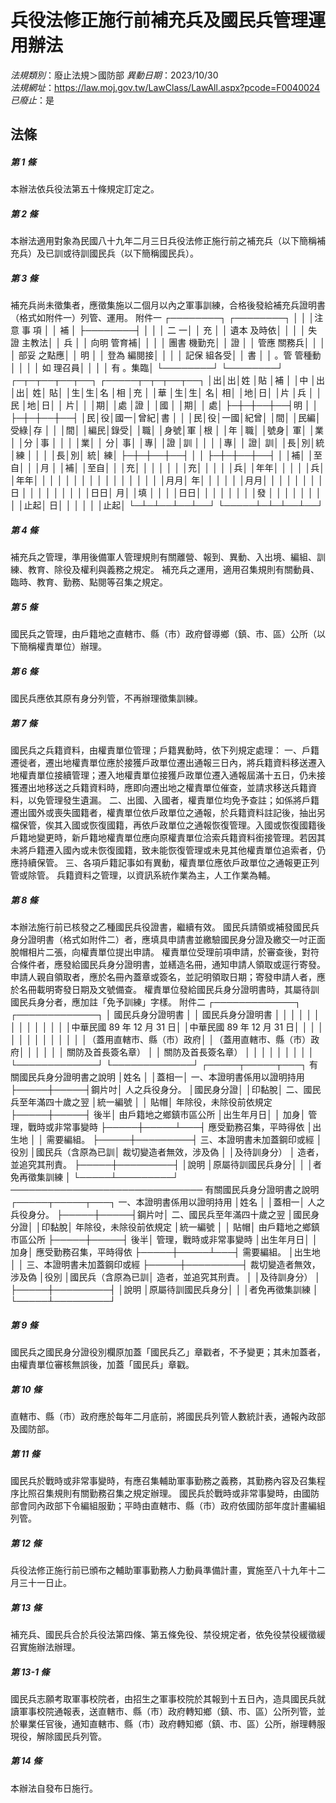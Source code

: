 # 兵役法修正施行前補充兵及國民兵管理運用辦法

*法規類別*：廢止法規＞國防部
*異動日期*：2023/10/30  
*法規網址*：https://law.moj.gov.tw/LawClass/LawAll.aspx?pcode=F0040024
*已廢止*：是


## 法條
##### 第 1 條
本辦法依兵役法第五十條規定訂定之。

##### 第 2 條
本辦法適用對象為民國八十九年二月三日兵役法修正施行前之補充兵（以下簡稱補充兵）及已訓或待訓國民兵（以下簡稱國民兵）。

##### 第 3 條
補充兵尚未徵集者，應徵集施以二個月以內之軍事訓練，合格後發給補充兵證明書（格式如附件一）列管、運用。
附件一
┌────────┐  ┌────────┐
│                │  │注  意  事  項  │
│      補        │  ├────────┤
│                │  │      二      一│
│      充        │  │    遺本  及時依│
│                │  │    失證  主教法│
│      兵        │  │    向明  管育補│
│                │  │    團書  機勤充│
│      證        │  │    管應  關務兵│
│                │  │    部妥  之點應│
│      明        │  │    登為  編閱接│
│                │  │    記保  組各受│
│      書        │  │    。管  管種動│
│                │  │      如  理召員│
│                │  │      有  。集臨│
└────────┘  └────────┘
┌─┬─┬──┬──┬──┐  ┌─────┬─┬─┬──┬──┐
│出│出│姓  │貼  │補  │  │中        │出│出│  姓│  貼│
│生│生│名  │相  │充  │  │華        │生│生│  名│  相│
│地│日│    │片  │兵  │  │民        │地│日│    │  片│
│  │期│    │處  │證  │  │國        │  │期│    │  處│
├─┼─┼──┼──┤明  │  │          ├─┼─┼──┼──┤
│民│役│國一│曾紀│書  │  │          │民│役│一國│紀曾│
│間│  │民編│受綠│存  │  │          │間│  │編民│錄受│
│職│  │身號│軍  │根  │  │年        │職│  │號身│  軍│
│業│  │分  │事  │    │  │          │業│  │  分│  事│
│專│  │證  │訓  │    │  │          │專│  │  證│  訓│
│長│別│統  │練  │    │  │          │長│別│  統│  練│
├─┼─┼──┼──┤    │  │          ├─┼─┼──┼──┤
│  │補│    │至自│    │  │月        │  │補│    │至自│
│  │充│    │    │    │  │          │  │充│    │    │
│  │兵│    │年年│    │  │          │  │兵│    │年年│
│  │  │    │    │    │  │          │  │  │    │    │
│  │  │    │月月│  年│  │          │  │  │    │月月│
│  │  │    │    │    │  │日        │  │  │    │    │
│  │  │    │日日│  月│  │填        │  │  │    │日日│
│  │  │    │    │    │  │發        │  │  │    │    │
│  │  │    │止起│  日│  │          │  │  │    │止起│
└─┴─┴──┴──┴──┘  └─────┴─┴─┴──┴──┘


##### 第 4 條
補充兵之管理，準用後備軍人管理規則有關離營、報到、異動、入出境、編組、訓練、教育、除役及權利與義務之規定。
補充兵之運用，適用召集規則有關動員、臨時、教育、勤務、點閱等召集之規定。

##### 第 5 條
國民兵之管理，由戶籍地之直轄市、縣（市）政府督導鄉（鎮、市、區）公所（以下簡稱權責單位）辦理。

##### 第 6 條
國民兵應依其原有身分列管，不再辦理徵集訓練。

##### 第 7 條
國民兵之兵籍資料，由權責單位管理；戶籍異動時，依下列規定處理：
一、戶籍遷徙者，遷出地權責單位應於接獲戶政單位遷出通報三日內，將兵籍資料移送遷入地權責單位接續管理；遷入地權責單位接獲戶政單位遷入通報屆滿十五日，仍未接獲遷出地移送之兵籍資料時，應即向遷出地之權責單位催查，並請求移送兵籍資料，以免管理發生遺漏。
二、出國、入國者，權責單位均免予查註；如係將戶籍遷出國外或喪失國籍者，權責單位依戶政單位之通報，於兵籍資料註記後，抽出另檔保管，俟其入國或恢復國籍，再依戶政單位之通報恢復管理。入國或恢復國籍後戶籍地變更時，新戶籍地權責單位應向原權責單位洽索兵籍資料銜接管理。若因其未將戶籍遷入國內或未恢復國籍，致未能恢復管理或未見其他權責單位追索者，仍應持續保管。
三、各項戶籍記事如有異動，權責單位應依戶政單位之通報更正列管或除管。
兵籍資料之管理，以資訊系統作業為主，人工作業為輔。

##### 第 8 條
本辦法施行前已核發之乙種國民兵役證書，繼續有效。
國民兵請領或補發國民兵身分證明書（格式如附件二）者，應填具申請書並繳驗國民身分證及繳交一吋正面脫帽相片二張，向權責單位提出申請。
權責單位受理前項申請，於審查後，對符合條件者，應發給國民兵身分證明書，並繕造名冊，通知申請人領取或逕行寄發。申請人親自領取者，應於名冊內蓋章或簽名，並記明領取日期；寄發申請人者，應於名冊載明寄發日期及文號備查。
權責單位發給國民兵身分證明書時，其屬待訓國民兵身分者，應加註「免予訓練」字樣。
附件二
┌─────────────┐  ┌─────────────┐
│    國民兵身分證明書      │  │     國民兵身分證明書     │
│                          │  │                          │
│                          │  │                          │
│                          │  │                          │
│中華民國 89 年 12 月 31 日│  │中華民國 89 年 12 月 31 日│
│                          │  │                          │
│                          │  │                          │
│                          │  │                          │
│（蓋用直轄市、縣（市）政府│  │（蓋用直轄市、縣（市）政府│
│                          │  │                          │
│  關防及首長簽名章）      │  │   關防及首長簽名章）     │
│                          │  │                          │
│                          │  │                          │
└─────────────┘  └─────────────┘
                            ┌─────┬─────┬───┐
有關國民兵身分證明書之說明  │姓名      │          │蓋相一│
一、本證明書係用以證明持用  ├─────┼─────┤鋼片吋│
    人之兵役身分。          │國民身分證│          │印黏脫│
二、國民兵至年滿四十歲之翌  │統一編號  │          │  貼帽│
    年除役，未除役前依規定  ├─────┼─────┤  後半│
    由戶籍地之鄉鎮市區公所  │出生年月日│          │  加身│
    管理，戰時或非常事變時  ├─────┼─────┴───┤
    應受勤務召集，平時得依  │出生地    │                  │
    需要編組。              ├─────┼─────────┤
三、本證明書未加蓋鋼印或經  │役別      │國民兵（含原為已訓│
    裁切變造者無效，涉及偽  │          │及待訓身分）      │
    造者，並追究其刑責。    ├─────┼─────────┤
                            │說明      │原屬待訓國民兵身分│
                            │          │者免再徵集訓練    │
                            └─────┴─────────┘
───────────────────────────────
有關國民兵身分證明書之說明  ┌─────┬─────┬───┐
一、本證明書係用以證明持用  │姓名      │          │蓋相一│
    人之兵役身分。          ├─────┼─────┤鋼片吋│
二、國民兵至年滿四十歲之翌  │國民身分證│          │印黏脫│
    年除役，未除役前依規定  │統一編號  │          │  貼帽│
    由戶籍地之鄉鎮市區公所  ├─────┼─────┤  後半│
    管理，戰時或非常事變時  │出生年月日│          │  加身│
    應受勤務召集，平時得依  ├─────┼─────┴───┤
    需要編組。              │出生地    │                  │
三、本證明書未加蓋鋼印或經  ├─────┼─────────┤
    裁切變造者無效，涉及偽  │役別      │國民兵（含原為已訓│
    造者，並追究其刑責。    │          │及待訓身分）      │
                            ├─────┼─────────┤
                            │說明      │原屬待訓國民兵身分│
                            │          │者免再徵集訓練    │
                            └─────┴─────────┘


##### 第 9 條
國民兵之國民身分證役別欄原加蓋「國民兵乙」章戳者，不予變更；其未加蓋者，由權責單位審核無誤後，加蓋「國民兵」章戳。

##### 第 10 條
直轄市、縣（市）政府應於每年二月底前，將國民兵列管人數統計表，通報內政部及國防部。

##### 第 11 條
國民兵於戰時或非常事變時，有應召集輔助軍事勤務之義務，其勤務內容及召集程序比照召集規則有關勤務召集之規定辦理。
國民兵於戰時或非常事變時，由國防部會同內政部下令編組服勤；平時由直轄市、縣（市）政府依國防部年度計畫編組列管。

##### 第 12 條
兵役法修正施行前已頒布之輔助軍事勤務人力動員準備計畫，實施至八十九年十二月三十一日止。

##### 第 13 條
補充兵、國民兵合於兵役法第四條、第五條免役、禁役規定者，依免役禁役緩徵緩召實施辦法辦理。

##### 第 13-1 條
國民兵志願考取軍事校院者，由招生之軍事校院於其報到十五日內，造具國民兵就讀軍事校院通報表，送直轄市、縣（市）政府轉知鄉（鎮、市、區）公所列管，並於畢業任官後，通知直轄市、縣（市）政府轉知鄉（鎮、市、區）公所，辦理轉服現役，解除國民兵列管。

##### 第 14 條
本辦法自發布日施行。


